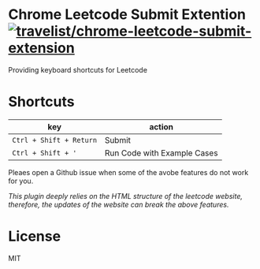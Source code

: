 # Chrome Leetcode Submit Extention [![travelist/chrome-leetcode-submit-extension](https://circleci.com/gh/travelist/chrome-leetcode-submit-extension.svg?style=svg)](https://app.circleci.com/pipelines/github/travelist/chrome-leetcode-submit-extension)

Providing keyboard shortcuts for Leetcode

# Shortcuts

| key | action |
|-----|--------|
| `Ctrl + Shift + Return` | Submit |
| `Ctrl + Shift + '` | Run Code with Example Cases |

Pleaes open a Github issue when some of the avobe features do not work for you.

_This plugin deeply relies on the HTML structure of the leetcode website,
therefore, the updates of the website can break the above features._

# License

MIT
